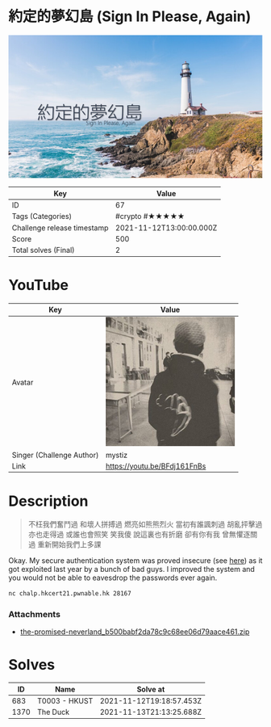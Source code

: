 # 約定的夢幻島 (Sign In Please, Again)

![](../thumbnail/67.jpg)

| Key | Value |
| --- | ----- |
| ID | 67 |
| Tags (Categories) | #crypto #★★★★★ |
| Challenge release timestamp | 2021-11-12T13:00:00.000Z |
| Score | 500 |
| Total solves (Final) | 2 |

# YouTube

| Key | Value |
| --- | ----- |
| Avatar | ![](../avatar/mystiz.jpg)
| Singer (Challenge Author) | mystiz |
| Link | https://youtu.be/BFdj161FnBs |

# Description

> 不枉我們奮鬥過 和壞人拼搏過
> 燃亮如熊熊烈火
> 當初有誰諷刺過 胡亂抨擊過 亦也走得過
> 或誰也會照笑 笑我傻 說這裏也有折磨
> 卻有你有我 曾無懼逐關過
> 重新開始我們上多課

Okay. My secure authentication system was proved insecure (see [here](https://github.com/samueltangz/ctf-archive-created/tree/master/20201006-hkcert-ctf/sign-in-please)) as it got exploited last year by a bunch of bad guys. I improved the system and you would not be able to eavesdrop the passwords ever again.

```bash
nc chalp.hkcert21.pwnable.hk 28167
```

### Attachments

- [the-promised-neverland_b500babf2da78c9c68ee06d79aace461.zip](./the-promised-neverland_b500babf2da78c9c68ee06d79aace461.zip)

# Solves
| ID | Name | Solve at |
| --- | ---- | -------- |
| 683 | T0003 - HKUST | 2021-11-12T19:18:57.453Z |
| 1370 | The Duck | 2021-11-13T21:13:25.688Z |
